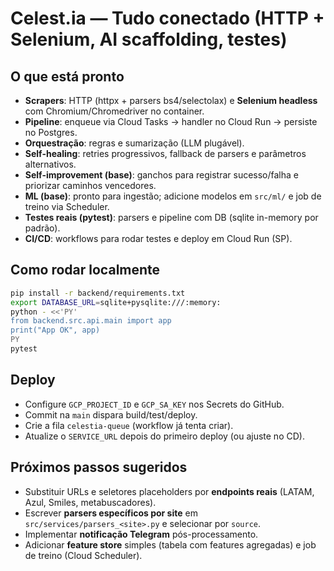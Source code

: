 # Celest.ia — Tudo conectado (HTTP + Selenium, AI scaffolding, testes)

## O que está pronto
- **Scrapers**: HTTP (httpx + parsers bs4/selectolax) e **Selenium headless** com Chromium/Chromedriver no container.
- **Pipeline**: enqueue via Cloud Tasks → handler no Cloud Run → persiste no Postgres.
- **Orquestração**: regras e sumarização (LLM plugável).
- **Self-healing**: retries progressivos, fallback de parsers e parâmetros alternativos.
- **Self-improvement (base)**: ganchos para registrar sucesso/falha e priorizar caminhos vencedores.
- **ML (base)**: pronto para ingestão; adicione modelos em `src/ml/` e job de treino via Scheduler.
- **Testes reais (pytest)**: parsers e pipeline com DB (sqlite in-memory por padrão).
- **CI/CD**: workflows para rodar testes e deploy em Cloud Run (SP).

## Como rodar localmente
```bash
pip install -r backend/requirements.txt
export DATABASE_URL=sqlite+pysqlite:///:memory:
python - <<'PY'
from backend.src.api.main import app
print("App OK", app)
PY
pytest
```

## Deploy
- Configure `GCP_PROJECT_ID` e `GCP_SA_KEY` nos Secrets do GitHub.
- Commit na `main` dispara build/test/deploy.
- Crie a fila `celestia-queue` (workflow já tenta criar).
- Atualize o `SERVICE_URL` depois do primeiro deploy (ou ajuste no CD).

## Próximos passos sugeridos
- Substituir URLs e seletores placeholders por **endpoints reais** (LATAM, Azul, Smiles, metabuscadores).
- Escrever **parsers específicos por site** em `src/services/parsers_<site>.py` e selecionar por `source`.
- Implementar **notificação Telegram** pós-processamento.
- Adicionar **feature store** simples (tabela com features agregadas) e job de treino (Cloud Scheduler).

